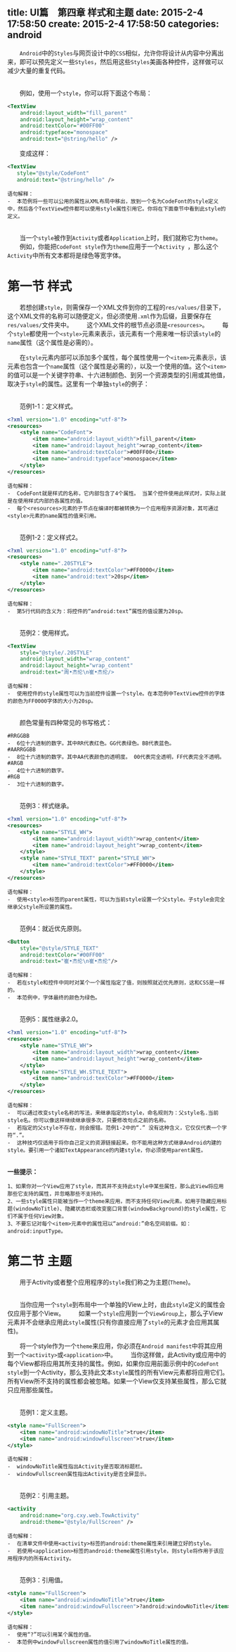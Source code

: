 title: UI篇　第四章 样式和主题
date: 2015-2-4 17:58:50
create: 2015-2-4 17:58:50
categories: android
---
　　`Android`中的`Styles`与网页设计中的`CSS`相似，允许你将设计从内容中分离出来，即可以预先定义一些`Styles`，然后用这些`Styles`美画各种控件，这样做可以减少大量的重复代码。

<br>　　例如，使用一个`style`，你可以将下面这个布局：
``` xml
<TextView
    android:layout_width="fill_parent"
    android:layout_height="wrap_content"
    android:textColor="#00FF00"
    android:typeface="monospace"
    android:text="@string/hello" />
```
　　变成这样：
``` xml
<TextView
   style="@style/CodeFont"
   android:text="@string/hello" />
```
    语句解释：
    -  本范例将一些可以公用的属性从XML布局中移出，放到一个名为CodeFont的style定义中，然后各个TextView控件都可以使用style属性引用它。你将在下面章节中看到此style的定义。

<br>　　当一个`style`被作到`Activity`或者`Application`上时，我们就称它为`theme`。
　　例如，你能把`CodeFont style`作为`theme`应用于一个`Activity	`，那么这个`Activity`中所有文本都将是绿色等宽字体。

# 第一节 样式 #
　　若想创建`style`，则需保存一个XML文件到你的工程的`res/values/`目录下，这个XML文件的名称可以随便定义，但必须使用`.xml`作为后缀，且要保存在`res/values/`文件夹中。
　　这个XML文件的根节点必须是`<resources>`。
　　每个`style`都使用一个`<style>`元素来表示，该元素有一个用来唯一标识该`style`的`name`属性（这个属性是必需的）。 

　　在`style`元素内部可以添加多个属性，每个属性使用一个`<item>`元素表示，该元素也包含一个`name`属性（这个属性是必需的），以及一个使用的值。这个`<item>`的值可以是一个关键字符串、十六进制颜色、到另一个资源类型的引用或其他值，取决于`style`的属性。这里有一个单独`style`的例子：

<br>　　范例1-1：定义样式。
``` xml
<?xml version="1.0" encoding="utf-8"?>
<resources>
    <style name="CodeFont">
        <item name="android:layout_width">fill_parent</item>
        <item name="android:layout_height">wrap_content</item>
        <item name="android:textColor">#00FF00</item>
        <item name="android:typeface">monospace</item>
    </style>
</resources>
```
    语句解释：
    -  CodeFont就是样式的名称，它内部包含了4个属性。 当某个控件使用此样式时，实际上就是在使用样式内部的各属性的值。
    -  每个<resources>元素的子节点在编译时都被转换为一个应用程序资源对象，其可通过<style>元素的name属性的值来引用。

<br>　　范例1-2：定义样式2。
``` xml
<?xml version="1.0" encoding="utf-8"?>
<resources>
    <style name=".20STYLE">
        <item name="android:textColor">#FF0000</item>
        <item name="android:text">20sp</item>
    </style>
</resources>
```
    语句解释：
    -  第5行代码的含义为：将控件的“android:text”属性的值设置为20sp。

<br>　　范例2：使用样式。
``` xml
<TextView
    style="@style/.20STYLE"
    android:layout_width="wrap_content"
    android:layout_height="wrap_content"
    android:text="周•杰伦\n崔•杰伦/>
```
    语句解释：
    -  使用控件的style属性可以为当前控件设置一个style。在本范例中TextView控件的字体的颜色为FF0000字体的大小为20sp。

<br>　　颜色常量有四种常见的书写格式：

	#RRGGBB
	-  6位十六进制的数字。其中RR代表红色。GG代表绿色。BB代表蓝色。
	#AARRGGBB
	-  8位十六进制的数字。其中AA代表颜色的透明度。 00代表完全透明，FF代表完全不透明。
	#ARGB
	-  4位十六进制的数字。
	#RGB
	-  3位十六进制的数字。

<br>　　范例3：样式继承。
``` xml
<?xml version="1.0" encoding="utf-8"?>
<resources>
    <style name="STYLE_WH">
        <item name="android:layout_width">wrap_content</item>
        <item name="android:layout_height">wrap_content</item>
    </style>
    <style name="STYLE_TEXT" parent="STYLE_WH">
        <item name="android:textColor">#FF0000</item>
    </style>
</resources>
```
    语句解释：
    -  使用<style>标签的parent属性，可以为当前style设置一个父style。子style会完全继承父style所设置的属性。

<br>　　范例4：就近优先原则。
``` xml
<Button
    style="@style/STYLE_TEXT"
    android:textColor="#00FF00"
    android:text="崔•杰伦\n崔•杰伦"/>
```
    语句解释：
    -  若在style和控件中同时对某个一个属性指定了值，则按照就近优先原则，这和CSS是一样的。
    -  本范例中，字体最终的颜色为绿色。

<br>　　范例5：属性继承2.0。
``` xml
<?xml version="1.0" encoding="utf-8"?>
<resources>
    <style name="STYLE_WH">
        <item name="android:layout_width">wrap_content</item>
        <item name="android:layout_height">wrap_content</item>
    </style>
    <style name="STYLE_WH.STYLE_TEXT">
        <item name="android:textColor">#FF0000</item>
    </style>
</resources>
```
    语句解释：
    -  可以通过改变style名称的写法，来继承指定的style，命名规则为：父style名.当前style名。你可以像这样继续继承很多次，只要修改句点之前的名称。
    -  若指定的父style不存在，则会报错。范例1-2中的“.” 没有这种含义，它仅仅代表一个字符“.”。
    -  这种技巧仅适用于将你自己定义的资源链接起来。你不能用这种方式继承Android内建的style。要引用一个诸如TextAppearance的内建style，你必须使用parent属性。

<br>**一些提示：**

	1、如果你对一个View应用了style，而其并不支持此style中某些属性，那么此View将应用那些它支持的属性，并忽略那些不支持的。
	2、一些style属性只能被当作一个theme来应用，而不支持任何View元素。如用于隐藏应用标题(windowNoTitle)、隐藏状态栏或改变窗口背景(windowBackground)的style属性，它们不属于任何View对象。
	3、不要忘记对每个<item>元素中的属性冠以“android:”命名空间前缀。如：android:inputType。

# 第二节 主题 #
　　用于Activity或者整个应用程序的`style`我们称之为主题(`Theme`)。

<br>　　当你应用一个`style`到布局中一个单独的View上时，由此`style`定义的属性会仅应用于那个View。
　　如果一个`style`应用到一个`ViewGroup`上，那么子View元素并不会继承应用此`style`属性(只有你直接应用了`style`的元素才会应用其属性)。

　　将一个style作为一个`theme`来应用，你必须在`Android manifest`中将其应用到一个`<activity>`或`<application>`中。
　　当你这样做，此Activity或应用中的每个View都将应用其所支持的属性。例如，如果你应用前面示例中的`CodeFont style`到一个Activity，那么支持此文本`style`属性的所有View元素都将应用它们。所有View所不支持的属性都会被忽略。如果一个View仅支持某些属性，那么它就只应用那些属性。

<br>　　范例1：定义主题。
``` xml
<style name="FullScreen">
    <item name="android:windowNoTitle">true</item>
    <item name="android:windowFullscreen">true</item>
</style>
```
    语句解释：
    -  windowNoTitle属性指出Activity是否取消标题栏。
    -  windowFullscreen属性指出Activity是否全屏显示。

<br>　　范例2：引用主题。
``` xml
<activity
    android:name="org.cxy.web.TowActivity" 
    android:theme="@style/FullScreen" />
```
    语句解释：
    -  在清单文件中使用<activity>标签的android:theme属性来引用建立好的style。
    -  若使用<application>标签的android:theme属性引用style，则style将作用于该应用程序内的所有Activity。

<br>　　范例3：引用值。
``` xml
<style name="FullScreen">
    <item name="android:windowNoTitle">true</item>
    <item name="android:windowFullscreen">?android:windowNoTitle</item>
</style>
```
    语句解释：
    -  使用“?”可以引用某个属性的值。
    -  本范例中windowFullscreen属性的值引用了windowNoTitle属性的值。


<br><br>